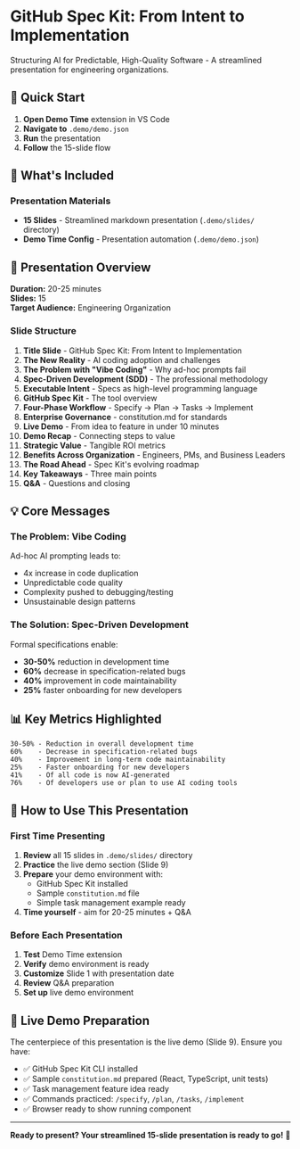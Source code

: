 # GitHub Spec Kit: From Intent to Implementation

Structuring AI for Predictable, High-Quality Software - A streamlined presentation for engineering organizations.

## 🎯 Quick Start

1. **Open Demo Time** extension in VS Code
2. **Navigate to** `.demo/demo.json`
3. **Run** the presentation
4. **Follow** the 15-slide flow

## 📁 What's Included

### Presentation Materials
- **15 Slides** - Streamlined markdown presentation (`.demo/slides/` directory)
- **Demo Time Config** - Presentation automation (`.demo/demo.json`)

## 🎤 Presentation Overview

**Duration:** 20-25 minutes  
**Slides:** 15  
**Target Audience:** Engineering Organization

### Slide Structure
1. **Title Slide** - GitHub Spec Kit: From Intent to Implementation
2. **The New Reality** - AI coding adoption and challenges
3. **The Problem with "Vibe Coding"** - Why ad-hoc prompts fail
4. **Spec-Driven Development (SDD)** - The professional methodology
5. **Executable Intent** - Specs as high-level programming language
6. **GitHub Spec Kit** - The tool overview
7. **Four-Phase Workflow** - Specify → Plan → Tasks → Implement
8. **Enterprise Governance** - constitution.md for standards
9. **Live Demo** - From idea to feature in under 10 minutes
10. **Demo Recap** - Connecting steps to value
11. **Strategic Value** - Tangible ROI metrics
12. **Benefits Across Organization** - Engineers, PMs, and Business Leaders
13. **The Road Ahead** - Spec Kit's evolving roadmap
14. **Key Takeaways** - Three main points
15. **Q&A** - Questions and closing

## 💡 Core Messages

### The Problem: Vibe Coding
Ad-hoc AI prompting leads to:
- 4x increase in code duplication
- Unpredictable code quality
- Complexity pushed to debugging/testing
- Unsustainable design patterns

### The Solution: Spec-Driven Development
Formal specifications enable:
- **30-50%** reduction in development time
- **60%** decrease in specification-related bugs
- **40%** improvement in code maintainability
- **25%** faster onboarding for new developers

## 📊 Key Metrics Highlighted

```
30-50% - Reduction in overall development time
60%    - Decrease in specification-related bugs
40%    - Improvement in long-term code maintainability
25%    - Faster onboarding for new developers
41%    - Of all code is now AI-generated
76%    - Of developers use or plan to use AI coding tools
```

## 🚀 How to Use This Presentation

### First Time Presenting

1. **Review** all 15 slides in `.demo/slides/` directory
2. **Practice** the live demo section (Slide 9)
3. **Prepare** your demo environment with:
   - GitHub Spec Kit installed
   - Sample `constitution.md` file
   - Simple task management example ready
4. **Time yourself** - aim for 20-25 minutes + Q&A

### Before Each Presentation

1. **Test** Demo Time extension
2. **Verify** demo environment is ready
3. **Customize** Slide 1 with presentation date
4. **Review** Q&A preparation
5. **Set up** live demo environment

## 📝 Live Demo Preparation

The centerpiece of this presentation is the live demo (Slide 9). Ensure you have:

- ✅ GitHub Spec Kit CLI installed
- ✅ Sample `constitution.md` prepared (React, TypeScript, unit tests)
- ✅ Task management feature idea ready
- ✅ Commands practiced: `/specify`, `/plan`, `/tasks`, `/implement`
- ✅ Browser ready to show running component

---

**Ready to present? Your streamlined 15-slide presentation is ready to go!** 🚀

